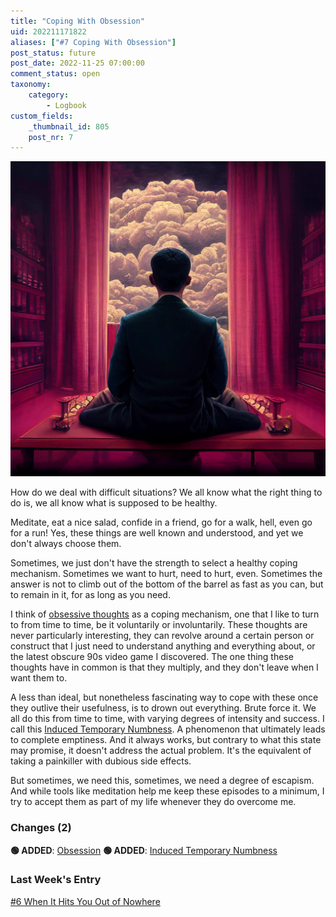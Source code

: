 ```yaml
---
title: "Coping With Obsession"
uid: 202211171822
aliases: ["#7 Coping With Obsession"]
post_status: future
post_date: 2022-11-25 07:00:00
comment_status: open
taxonomy:
    category:
        - Logbook
custom_fields:
    _thumbnail_id: 805
    post_nr: 7
---
```


![A man with a clouded mind sitting infront of the window](/_images/image-coping-with-obsession.webp "Coping With Obsession")

How do we deal with difficult situations? We all know what the right thing to do is, we all know what is supposed to be healthy.

Meditate, eat a nice salad, confide in a friend, go for a walk, hell, even go for a run! Yes, these things are well known and understood, and yet we don't always choose them. 

Sometimes, we just don't have the strength to select a healthy coping mechanism. Sometimes we want to hurt, need to hurt, even. Sometimes the answer is not to climb out of the bottom of the barrel as fast as you can, but to remain in it, for as long as you need. 

I think of [obsessive thoughts](./obsession.md) as a coping mechanism, one that I like to turn to from time to time, be it voluntarily or involuntarily. These thoughts are never particularly interesting, they can revolve around a certain person or construct that I just need to understand anything and everything about, or the latest obscure 90s video game I discovered. The one thing these thoughts have in common is that they multiply, and they don't leave when I want them to. 

A less than ideal, but nonetheless fascinating way to cope with these once they outlive their usefulness, is to drown out everything. Brute force it. We all do this from time to time, with varying degrees of intensity and success. I call this [Induced Temporary Numbness](./induced-temporary-numbness.md). A phenomenon that ultimately leads to complete emptiness. And it always works, but contrary to what this state may promise, it doesn't address the actual problem. It's the equivalent of taking a painkiller with dubious side effects.

But sometimes, we need this, sometimes, we need a degree of escapism. And while tools like meditation help me keep these episodes to a minimum, I try to accept them as part of my life whenever they do overcome me.

### Changes (2)
**🟢 ADDED**: [Obsession](./obsession.md)
**🟢 ADDED**: [Induced Temporary Numbness](./induced-temporary-numbness.md)

### Last Week's Entry
[#6 When It Hits You Out of Nowhere](./when-it-hits-you-out-of-nowhere.md)